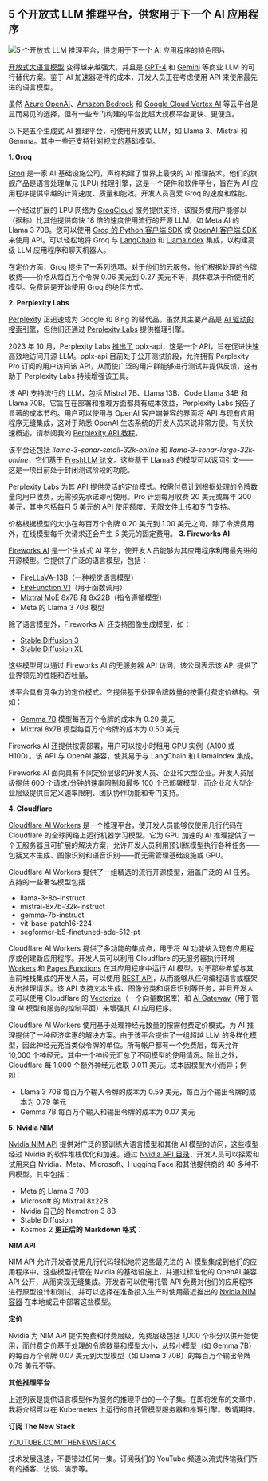 ## 5 个开放式 LLM 推理平台，供您用于下一个 AI 应用程序

![5 个开放式 LLM 推理平台，供您用于下一个 AI 应用程序的特色图片](https://cdn.thenewstack.io/media/2024/06/ec522010-allison-saeng-kdnvfurdn1k-unsplash-1024x768.jpg)

[开放式大语言模型](https://thenewstack.io/large-language-models-open-source-llms-in-2023/) 变得越来越强大，并且是 [GPT-4](https://thenewstack.io/30-non-trivial-ways-for-developers-to-use-gpt-4/) 和 [Gemini](https://thenewstack.io/gemini-all-you-need-to-know-about-googles-multimodal-ai/) 等商业 LLM 的可行替代方案。鉴于 AI 加速器硬件的成本，开发人员正在考虑使用 API 来使用最先进的语言模型。

虽然 [Azure OpenAI](https://azure.microsoft.com/en-in/products/ai-services/openai-service)、[Amazon Bedrock](https://aws.amazon.com/bedrock/) 和 [Google Cloud Vertex AI](https://cloud.google.com/vertex-ai) 等云平台是显而易见的选择，但有一些专门构建的平台比超大规模平台更快、更便宜。

以下是五个生成式 AI 推理平台，可使用开放式 LLM，如 Llama 3、Mistral 和 Gemma。其中一些还支持针对视觉的基础模型。

**1. Groq**

[Groq](https://groq.com/) 是一家 AI 基础设施公司，声称构建了世界上最快的 AI 推理技术。他们的旗舰产品是语言处理单元 (LPU) 推理引擎，这是一个硬件和软件平台，旨在为 AI 应用程序提供卓越的计算速度、质量和能效。开发人员喜爱 Groq 的速度和性能。

一个经过扩展的 LPU 网络为 [GroqCloud](https://console.groq.com/login) 服务提供支持，该服务使用户能够以（据称）比其他提供商快 18 倍的速度使用流行的开源 LLM，如 Meta AI 的 Llama 3 70B。您可以使用 [Groq 的 Python 客户端 SDK](https://github.com/groq/groq-python) 或 [OpenAI 客户端 SDK](https://github.com/openai/openai-python) 来使用 API。可以轻松地将 Groq 与 [LangChain](https://thenewstack.io/langchain-the-trendiest-web-framework-of-2023-thanks-to-ai/) 和 [LlamaIndex](https://thenewstack.io/llamaindex-and-the-new-world-of-llm-orchestration-frameworks/) 集成，以构建高级 LLM 应用程序和聊天机器人。

在定价方面，Groq 提供了一系列选项。对于他们的云服务，他们根据处理的令牌收费——价格从每百万个令牌 0.06 美元到 0.27 美元不等，具体取决于所使用的模型。免费层是开始使用 Groq 的绝佳方式。

**2. Perplexity Labs**

[Perplexity](https://www.perplexity.ai/) 正迅速成为 Google 和 Bing 的替代品。虽然其主要产品是 [AI 驱动的搜索引擎](https://thenewstack.io/more-than-an-openai-wrapper-perplexity-pivots-to-open-source/)，但他们还通过 [Perplexity Labs](https://labs.perplexity.ai/) 提供推理引擎。

2023 年 10 月，Perplexity Labs [推出了](https://www.perplexity.ai/hub/blog/introducing-pplx-api) pplx-api，这是一个 API，旨在促进快速高效地访问开源 LLM。pplx-api 目前处于公开测试阶段，允许拥有 Perplexity Pro 订阅的用户访问该 API，从而使广泛的用户群能够进行测试并提供反馈，这有助于 Perplexity Labs 持续增强该工具。

该 API 支持流行的 LLM，包括 Mistral 7B、Llama 13B、Code Llama 34B 和 Llama 70B。它旨在在部署和推理方面都具有成本效益，Perplexity Labs 报告了显著的成本节约。用户可以使用与 OpenAI 客户端兼容的界面将 API 与现有应用程序无缝集成，这对于熟悉 OpenAI 生态系统的开发人员来说非常方便。有关快速概述，请参阅我的 [Perplexity API 教程](https://thenewstack.io/accessing-perplexity-online-llms-programmatically-via-api/)。

该平台还包括 *llama-3-sonar-small-32k-online* 和 *llama-3-sonar-large-32k-online*，它们基于 [FreshLLM 论文](https://thenewstack.io/how-perplexitys-online-llm-was-inspired-by-freshllms-paper/)。这些基于 Llama3 的模型可以返回引文——这是一项目前处于封闭测试阶段的功能。

Perplexity Labs 为其 API 提供灵活的定价模式。按需付费计划根据处理的令牌数量向用户收费，无需预先承诺即可使用。Pro 计划每月收费 20 美元或每年 200 美元，其中包括每月 5 美元的 API 使用额度、无限文件上传和专门支持。

价格根据模型的大小在每百万个令牌 0.20 美元到 1.00 美元之间。除了令牌费用外，在线模型每千次请求还会产生 5 美元的固定费用。
**3. Fireworks AI**

[Fireworks AI](https://fireworks.ai/) 是一个生成式 AI 平台，使开发人员能够为其应用程序利用最先进的开源模型。它提供了广泛的语言模型，包括：

- [FireLLaVA-13B](https://huggingface.co/fireworks-ai/FireLLaVA-13b)（一种视觉语言模型）
- [FireFunction V1](https://huggingface.co/fireworks-ai/firefunction-v1)（用于函数调用）
- [Mixtral MoE](https://mistral.ai/news/mixtral-of-experts/) 8x7B 和 8x22B（指令遵循模型）
- Meta 的 Llama 3 70B 模型

除了语言模型外，Fireworks AI 还支持图像生成模型，如：

- [Stable Diffusion 3](https://fireworks.ai/models/stability/sd3)
- [Stable Diffusion XL](https://fireworks.ai/models/fireworks/stable-diffusion-xl-1024-v1-0)

这些模型可以通过 Fireworks AI 的无服务器 API 访问，该公司表示该 API 提供了业界领先的性能和吞吐量。

该平台具有竞争力的定价模式。它提供基于处理令牌数量的按需付费定价结构。例如：

- [Gemma 7B](https://huggingface.co/google/gemma-7b) 模型每百万个令牌的成本为 0.20 美元
- Mixtral 8x7B 模型每百万个令牌的成本为 0.50 美元

Fireworks AI 还提供按需部署，用户可以按小时租用 GPU 实例（A100 或 H100）。该 API 与 OpenAI 兼容，使其易于与 LangChain 和 LlamaIndex 集成。

Fireworks AI 面向具有不同定价层级的开发人员、企业和大型企业。开发人员层级提供 600 个请求/分钟的速率限制和最多 100 个已部署模型，而企业和大型企业层级提供自定义速率限制、团队协作功能和专门支持。

**4. Cloudflare**

[Cloudflare AI Workers](https://developers.cloudflare.com/workers-ai/) 是一个推理平台，使开发人员能够仅使用几行代码在 Cloudflare 的全球网络上运行机器学习模型。它为 GPU 加速的 AI 推理提供了一个无服务器且可扩展的解决方案，允许开发人员利用预训练模型执行各种任务——包括文本生成、图像识别和语音识别——而无需管理基础设施或 GPU。

Cloudflare AI Workers 提供了一组精选的流行开源模型，涵盖广泛的 AI 任务。支持的一些著名模型包括：

- llama-3-8b-instruct
- mistral-8x7b-32k-instruct
- gemma-7b-instruct
- vit-base-patch16-224
- segformer-b5-finetuned-ade-512-pt

Cloudflare AI Workers 提供了多功能的集成点，用于将 AI 功能纳入现有应用程序或创建新应用程序。开发人员可以利用 Cloudflare 的无服务器执行环境 [Workers](https://developers.cloudflare.com/workers/) 和 [Pages Functions](https://developers.cloudflare.com/pages/functions/) 在其应用程序中运行 AI 模型。对于那些希望与其当前堆栈集成的开发人员，可以使用 [REST API](https://developers.cloudflare.com/workers-ai/get-started/rest-api/)，从而能够从任何编程语言或框架发出推理请求。该 API 支持文本生成、图像分类和语音识别等任务，并且开发人员可以使用 Cloudflare 的 [Vectorize](https://developers.cloudflare.com/vectorize/)（一个向量数据库）和 [AI Gateway](https://developers.cloudflare.com/ai-gateway/)（用于管理 AI 模型和服务的控制平面）来增强其 AI 应用程序。

Cloudflare AI Workers 使用基于处理神经元数量的按需付费定价模式，为 AI 推理提供了一种经济实惠的解决方案。由于该平台提供了一组超越 LLM 的多样化模型，因此神经元充当类似令牌的单位。所有帐户都有一个免费层，每天允许 10,000 个神经元，其中一个神经元汇总了不同模型的使用情况。除此之外，Cloudflare 每 1,000 个额外神经元收取 0.011 美元。成本因模型大小而异；例如：

- Llama 3 70B 每百万个输入令牌的成本为 0.59 美元，每百万个输出令牌的成本为 0.79 美元
- Gemma 7B 每百万个输入和输出令牌的成本为 0.07 美元

**5. Nvidia NIM**

[Nvidia NIM API](https://build.nvidia.com/explore/discover) 提供对广泛的预训练大语言模型和其他 AI 模型的访问，这些模型经过 Nvidia 的软件堆栈优化和加速。通过 [Nvidia API 目录](https://nvidia.github.io/GenerativeAIExamples/latest/api-catalog.html)，开发人员可以探索和试用来自 Nvidia、Meta、Microsoft、Hugging Face 和其他提供商的 40 多种不同模型。其中包括：

- Meta 的 Llama 3 70B
- Microsoft 的 Mixtral 8x22B
- Nvidia 自己的 Nemotron 3 8B
- Stable Diffusion
- Kosmos 2
**更正后的 Markdown 格式：**

**NIM API**

NIM API 允许开发者使用几行代码轻松地将这些最先进的 AI 模型集成到他们的应用程序中。这些模型托管在 Nvidia 的基础设施上，并通过标准化的 OpenAI 兼容 API 公开，从而实现无缝集成。开发者可以使用托管 API 免费对他们的应用程序进行原型设计和测试，并可以选择在准备投入生产时使用最近推出的 [Nvidia NIM 容器](https://nvidianews.nvidia.com/news/nvidia-nim-model-deployment-generative-ai-developers) 在本地或云中部署这些模型。

**定价**

Nvidia 为 NIM API 提供免费和付费层级。免费层级包括 1,000 个积分以供开始使用，而付费定价基于处理的令牌数量和模型大小，从较小模型（如 Gemma 7B）的每百万个令牌 0.07 美元到大型模型（如 Llama 3 70B）的每百万个输出令牌 0.79 美元不等。

**其他推理平台**

上述列表是提供语言模型作为服务的推理平台的一个子集。在即将发布的文章中，我将介绍可以在 Kubernetes 上运行的自托管模型服务器和推理引擎。敬请期待。

**订阅 The New Stack**

[YOUTUBE.COM/THENEWSTACK](https://youtube.com/thenewstack?sub_confirmation=1)

技术发展迅速，不要错过任何一集。订阅我们的 YouTube 频道以流式传输我们所有的播客、访谈、演示等。